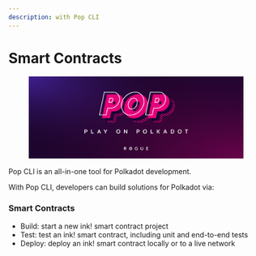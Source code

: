 ```yaml
---
description: with Pop CLI
---
```


# Smart Contracts

<figure><img src=".gitbook/assets/image.png" alt=""><figcaption></figcaption></figure>

Pop CLI is an all-in-one tool for Polkadot development.

With Pop CLI, developers can build solutions for Polkadot via:

### Smart Contracts

* Build: start a new ink! smart contract project
* Test: test an ink! smart contract, including unit and end-to-end tests
* Deploy: deploy an ink! smart contract locally or to a live network
